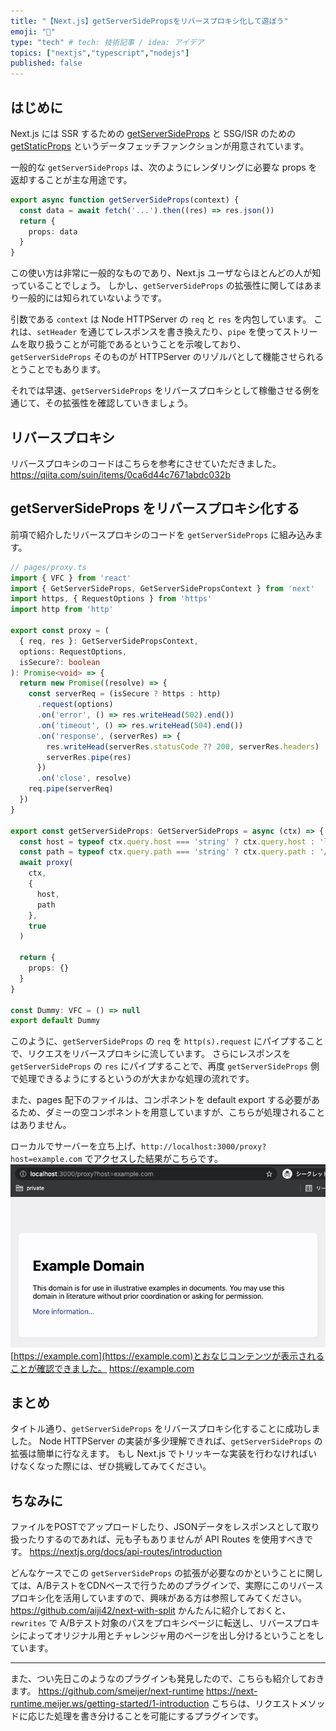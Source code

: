 ```yaml
---
title: "【Next.js】getServerSidePropsをリバースプロキシ化して遊ぼう"
emoji: "🦔"
type: "tech" # tech: 技術記事 / idea: アイデア
topics: ["nextjs","typescript","nodejs"]
published: false
---
```


## はじめに

Next.js には SSR するための [getServerSideProps](https://nextjs.org/docs/basic-features/data-fetching#getserversideprops-server-side-rendering) と SSG/ISR のための [getStaticProps](https://nextjs.org/docs/basic-features/data-fetching#getstaticprops-static-generation) というデータフェッチファンクションが用意されています。

一般的な `getServerSideProps` は、次のようにレンダリングに必要な props を返却することが主な用途です。
```ts
export async function getServerSideProps(context) {
  const data = await fetch('...').then((res) => res.json())
  return {
    props: data
  }
}
```
この使い方は非常に一般的なものであり、Next.js ユーザならほとんどの人が知っていることでしょう。
しかし、`getServerSideProps` の拡張性に関してはあまり一般的には知られていないようです。

引数である `context` は Node HTTPServer の `req` と `res` を内包しています。
これは、`setHeader` を通じてレスポンスを書き換えたり、`pipe` を使ってストリームを取り扱うことが可能であるということを示唆しており、`getServerSideProps` そのものが HTTPServer のリゾルバとして機能させられるとうことでもあります。

それでは早速、`getServerSideProps` をリバースプロキシとして稼働させる例を通じて、その拡張性を確認していきましょう。

## リバースプロキシ

リバースプロキシのコードはこちらを参考にさせていただきました。
https://qiita.com/suin/items/0ca6d44c7671abdc032b

## getServerSideProps をリバースプロキシ化する

前項で紹介したリバースプロキシのコードを `getServerSideProps` に組み込みます。

```ts
// pages/proxy.ts
import { VFC } from 'react'
import { GetServerSideProps, GetServerSidePropsContext } from 'next'
import https, { RequestOptions } from 'https'
import http from 'http'

export const proxy = (
  { req, res }: GetServerSidePropsContext,
  options: RequestOptions,
  isSecure?: boolean
): Promise<void> => {
  return new Promise((resolve) => {
    const serverReq = (isSecure ? https : http)
      .request(options)
      .on('error', () => res.writeHead(502).end())
      .on('timeout', () => res.writeHead(504).end())
      .on('response', (serverRes) => {
        res.writeHead(serverRes.statusCode ?? 200, serverRes.headers)
        serverRes.pipe(res)
      })
      .on('close', resolve)
    req.pipe(serverReq)
  })
}

export const getServerSideProps: GetServerSideProps = async (ctx) => {
  const host = typeof ctx.query.host === 'string' ? ctx.query.host : 'localhost'
  const path = typeof ctx.query.path === 'string' ? ctx.query.path : '/'
  await proxy(
    ctx,
    {
      host,
      path
    },
    true
  )

  return {
    props: {}
  }
}

const Dummy: VFC = () => null
export default Dummy
```

このように、`getServerSideProps` の `req` を `http(s).request` にパイプすることで、リクエスをリバースプロキシに流しています。
さらにレスポンスを `getServerSideProps` の `res` にパイプすることで、再度 `getServerSideProps` 側で処理できるようにするというのが大まかな処理の流れです。

また、pages 配下のファイルは、コンポネントを default export する必要があるため、ダミーの空コンポネントを用意していますが、こちらが処理されることはありません。

ローカルでサーバーを立ち上げ、`http://localhost:3000/proxy?host=example.com` でアクセスした結果がこちらです。
![](/images/proxy-example-com.png)
[https://example.com](https://example.com)とおなじコンテンツが表示されることが確認できました。
https://example.com

## まとめ

タイトル通り、`getServerSideProps` をリバースプロキシ化することに成功しました。
Node HTTPServer の実装が多少理解できれば、`getServerSideProps` の拡張は簡単に行なえます。
もし Next.js でトリッキーな実装を行わなければいけなくなった際には、ぜひ挑戦してみてください。

## ちなみに

ファイルをPOSTでアップロードしたり、JSONデータをレスポンスとして取り扱ったりするのであれば、元も子もありませんが API Routes を使用すべきです。
https://nextjs.org/docs/api-routes/introduction

どんなケースでこの `getServerSideProps` の拡張が必要なのかということに関しては、A/BテストをCDNベースで行うためのプラグインで、実際にこのリバースプロキシ化を活用していますので、興味がある方は参照してみてください。
https://github.com/aiji42/next-with-split
かんたんに紹介しておくと、`rewrites` で A/Bテスト対象のパスをプロキシページに転送し、リバースプロキシによってオリジナル用とチャレンジャ用のページを出し分けるということをしています。

---

また、つい先日このようなのプラグインも発見したので、こちらも紹介しておきます。
https://github.com/smeijer/next-runtime
https://next-runtime.meijer.ws/getting-started/1-introduction
こちらは、リクエストメソッドに応じた処理を書き分けることを可能にするプラグインです。